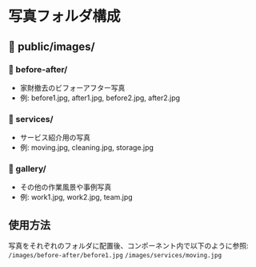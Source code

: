 # 写真フォルダ構成

## 📁 public/images/
### 📂 before-after/
- 家財撤去のビフォーアフター写真
- 例: before1.jpg, after1.jpg, before2.jpg, after2.jpg

### 📂 services/
- サービス紹介用の写真
- 例: moving.jpg, cleaning.jpg, storage.jpg

### 📂 gallery/
- その他の作業風景や事例写真
- 例: work1.jpg, work2.jpg, team.jpg

## 使用方法
写真をそれぞれのフォルダに配置後、コンポーネント内で以下のように参照:
`/images/before-after/before1.jpg`
`/images/services/moving.jpg`


